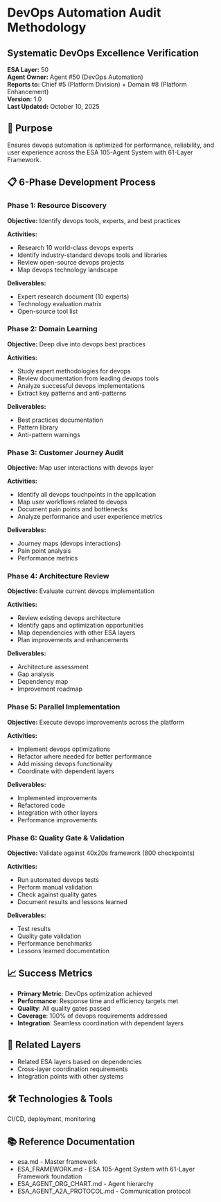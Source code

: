 # DevOps Automation Audit Methodology
## Systematic DevOps Excellence Verification

**ESA Layer:** 50  
**Agent Owner:** Agent #50 (DevOps Automation)  
**Reports to:** Chief #5 (Platform Division) + Domain #8 (Platform Enhancement)  
**Version:** 1.0  
**Last Updated:** October 10, 2025

## 🎯 Purpose
Ensures devops automation is optimized for performance, reliability, and user experience across the ESA 105-Agent System with 61-Layer Framework.

## 📋 6-Phase Development Process

### Phase 1: Resource Discovery
**Objective:** Identify devops tools, experts, and best practices

**Activities:**
- Research 10 world-class devops experts
- Identify industry-standard devops tools and libraries
- Review open-source devops projects
- Map devops technology landscape

**Deliverables:**
- Expert research document (10 experts)
- Technology evaluation matrix
- Open-source tool list

### Phase 2: Domain Learning
**Objective:** Deep dive into devops best practices

**Activities:**
- Study expert methodologies for devops
- Review documentation from leading devops tools
- Analyze successful devops implementations
- Extract key patterns and anti-patterns

**Deliverables:**
- Best practices documentation
- Pattern library
- Anti-pattern warnings

### Phase 3: Customer Journey Audit
**Objective:** Map user interactions with devops layer

**Activities:**
- Identify all devops touchpoints in the application
- Map user workflows related to devops
- Document pain points and bottlenecks
- Analyze performance and user experience metrics

**Deliverables:**
- Journey maps (devops interactions)
- Pain point analysis
- Performance metrics

### Phase 4: Architecture Review
**Objective:** Evaluate current devops implementation

**Activities:**
- Review existing devops architecture
- Identify gaps and optimization opportunities
- Map dependencies with other ESA layers
- Plan improvements and enhancements

**Deliverables:**
- Architecture assessment
- Gap analysis
- Dependency map
- Improvement roadmap

### Phase 5: Parallel Implementation
**Objective:** Execute devops improvements across the platform

**Activities:**
- Implement devops optimizations
- Refactor where needed for better performance
- Add missing devops functionality
- Coordinate with dependent layers

**Deliverables:**
- Implemented improvements
- Refactored code
- Integration with other layers
- Performance improvements

### Phase 6: Quality Gate & Validation
**Objective:** Validate against 40x20s framework (800 checkpoints)

**Activities:**
- Run automated devops tests
- Perform manual validation
- Check against quality gates
- Document results and lessons learned

**Deliverables:**
- Test results
- Quality gate validation
- Performance benchmarks
- Lessons learned documentation

## 📈 Success Metrics
- **Primary Metric**: DevOps optimization achieved
- **Performance**: Response time and efficiency targets met
- **Quality**: All quality gates passed
- **Coverage**: 100% of devops requirements addressed
- **Integration**: Seamless coordination with dependent layers

## 🔗 Related Layers
- Related ESA layers based on dependencies
- Cross-layer coordination requirements
- Integration points with other systems

## 🛠️ Technologies & Tools
CI/CD, deployment, monitoring

## 📚 Reference Documentation
- esa.md - Master framework
- ESA_FRAMEWORK.md - ESA 105-Agent System with 61-Layer Framework foundation
- ESA_AGENT_ORG_CHART.md - Agent hierarchy
- ESA_AGENT_A2A_PROTOCOL.md - Communication protocol
